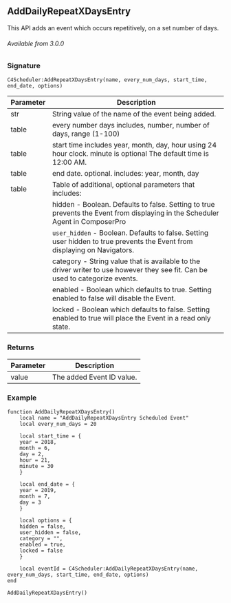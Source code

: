 ## AddDailyRepeatXDaysEntry

This API adds an event which occurs repetitively, on a set number of days.

###### Available from 3.0.0


### Signature

`C4Scheduler:AddRepeatXDaysEntry(name, every_num_days, start_time, end_date, options)`


| Parameter | Description |
| --- | --- |
| str | String value of the name of the event being added. |
| table | every number days includes, number, number of days, range (1-100) |
| table |start time includes year, month, day, hour using 24 hour clock. minute is optional  The default time is 12:00 AM. |
| table | end date. optional. includes: year, month, day |
| table | Table of additional, optional parameters that includes: |
| | hidden - Boolean. Defaults to false. Setting to true prevents the Event from displaying in the Scheduler Agent in ComposerPro |
| | `user_hidden` - Boolean. Defaults to false. Setting user hidden to true prevents the Event from displaying on Navigators. |
| | category - String value that is available to the driver writer to use however they see fit. Can be used to categorize events. |
| | enabled - Boolean which defaults to true. Setting enabled to false will disable the Event. |
| | locked - Boolean which defaults to false. Setting enabled to true will place the Event in a read only state. |


### Returns

| Parameter | Description |
| --- | --- |
| value | The added Event ID value. |


### Example

```
function AddDailyRepeatXDaysEntry()
	local name = "AddDailyRepeatXDaysEntry Scheduled Event"
	local every_num_days = 20

	local start_time = {
	year = 2018,
	month = 6,
	day = 2,
	hour = 21,
	minute = 30
	}
	
	local end_date = {
	year = 2019,
	month = 7,
	day = 3
	}
	
	local options = {
	hidden = false,
	user_hidden = false,
	category = "",
	enabled = true,
	locked = false
	}
	
	local eventId = C4Scheduler:AddDailyRepeatXDaysEntry(name, every_num_days, start_time, end_date, options)
end

AddDailyRepeatXDaysEntry()
```